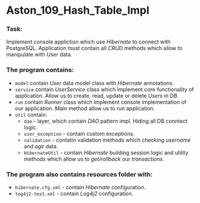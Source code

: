 # Aston_109_Hash_Table_Impl

### Task:
Implement console appliction which use _Hibernate_ to connect with PostgreSQL. Application must contain all _CRUD_ methods which allow to manipulate with _User_ data.

### The program contains:
- `model` contain _User_ data model class with _Hibernate_ annotations.
- `service` contain _UserService_ class which implement core functionality of application. Allow us to create, read, update or delete _Users_ in _DB_.
- `run` contain _Runner_ class which implement console implementation of our application. _Main_ method allow us to run application.
- `util` contain:
    - `dao` - layer, which contain _DAO_ pattern impl. Hiding all DB conntect logic.
    - `user_exception` - contain custom exceptions.
    - `validation` - contatin validation methods which checking _username_ and _age_ data. 
    - `HibernateUtil` - contain _Hibernate_ building session logic and utility methods which allow us to _get/rollback_ our _transactions_.

### The program also contains resources folder with:
- `hibernate.cfg.xml` - contain _Hibernate_ configuration.
- `log4j2-test.xml` - contain _Log4j2_ configuration.
